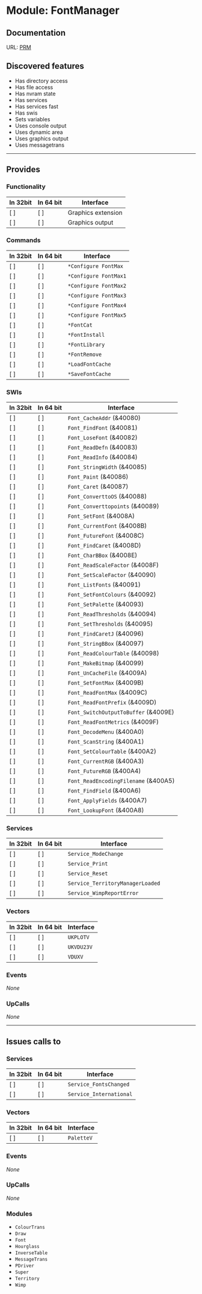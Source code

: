 # Module: FontManager

## Documentation

URL: [PRM](http://www.riscos.com/support/developers/prm/fontmanager.html)

## Discovered features


* Has directory access
* Has file access
* Has nvram state
* Has services
* Has services fast
* Has swis
* Sets variables
* Uses console output
* Uses dynamic area
* Uses graphics output
* Uses messagetrans

---

## Provides

### Functionality

| In 32bit | In 64 bit | Interface |
|----------|-----------|-----------|
| [ ]      | [ ]       | Graphics extension |
| [ ]      | [ ]       | Graphics output |

### Commands


| In 32bit | In 64 bit | Interface |
|----------|-----------|-----------|
| [ ]      | [ ]       | `*Configure FontMax` |
| [ ]      | [ ]       | `*Configure FontMax1` |
| [ ]      | [ ]       | `*Configure FontMax2` |
| [ ]      | [ ]       | `*Configure FontMax3` |
| [ ]      | [ ]       | `*Configure FontMax4` |
| [ ]      | [ ]       | `*Configure FontMax5` |
| [ ]      | [ ]       | `*FontCat` |
| [ ]      | [ ]       | `*FontInstall` |
| [ ]      | [ ]       | `*FontLibrary` |
| [ ]      | [ ]       | `*FontRemove` |
| [ ]      | [ ]       | `*LoadFontCache` |
| [ ]      | [ ]       | `*SaveFontCache` |


### SWIs


| In 32bit | In 64 bit | Interface |
|----------|-----------|-----------|
| [ ]      | [ ]       | `Font_CacheAddr` (&40080) |
| [ ]      | [ ]       | `Font_FindFont` (&40081) |
| [ ]      | [ ]       | `Font_LoseFont` (&40082) |
| [ ]      | [ ]       | `Font_ReadDefn` (&40083) |
| [ ]      | [ ]       | `Font_ReadInfo` (&40084) |
| [ ]      | [ ]       | `Font_StringWidth` (&40085) |
| [ ]      | [ ]       | `Font_Paint` (&40086) |
| [ ]      | [ ]       | `Font_Caret` (&40087) |
| [ ]      | [ ]       | `Font_ConverttoOS` (&40088) |
| [ ]      | [ ]       | `Font_Converttopoints` (&40089) |
| [ ]      | [ ]       | `Font_SetFont` (&4008A) |
| [ ]      | [ ]       | `Font_CurrentFont` (&4008B) |
| [ ]      | [ ]       | `Font_FutureFont` (&4008C) |
| [ ]      | [ ]       | `Font_FindCaret` (&4008D) |
| [ ]      | [ ]       | `Font_CharBBox` (&4008E) |
| [ ]      | [ ]       | `Font_ReadScaleFactor` (&4008F) |
| [ ]      | [ ]       | `Font_SetScaleFactor` (&40090) |
| [ ]      | [ ]       | `Font_ListFonts` (&40091) |
| [ ]      | [ ]       | `Font_SetFontColours` (&40092) |
| [ ]      | [ ]       | `Font_SetPalette` (&40093) |
| [ ]      | [ ]       | `Font_ReadThresholds` (&40094) |
| [ ]      | [ ]       | `Font_SetThresholds` (&40095) |
| [ ]      | [ ]       | `Font_FindCaretJ` (&40096) |
| [ ]      | [ ]       | `Font_StringBBox` (&40097) |
| [ ]      | [ ]       | `Font_ReadColourTable` (&40098) |
| [ ]      | [ ]       | `Font_MakeBitmap` (&40099) |
| [ ]      | [ ]       | `Font_UnCacheFile` (&4009A) |
| [ ]      | [ ]       | `Font_SetFontMax` (&4009B) |
| [ ]      | [ ]       | `Font_ReadFontMax` (&4009C) |
| [ ]      | [ ]       | `Font_ReadFontPrefix` (&4009D) |
| [ ]      | [ ]       | `Font_SwitchOutputToBuffer` (&4009E) |
| [ ]      | [ ]       | `Font_ReadFontMetrics` (&4009F) |
| [ ]      | [ ]       | `Font_DecodeMenu` (&400A0) |
| [ ]      | [ ]       | `Font_ScanString` (&400A1) |
| [ ]      | [ ]       | `Font_SetColourTable` (&400A2) |
| [ ]      | [ ]       | `Font_CurrentRGB` (&400A3) |
| [ ]      | [ ]       | `Font_FutureRGB` (&400A4) |
| [ ]      | [ ]       | `Font_ReadEncodingFilename` (&400A5) |
| [ ]      | [ ]       | `Font_FindField` (&400A6) |
| [ ]      | [ ]       | `Font_ApplyFields` (&400A7) |
| [ ]      | [ ]       | `Font_LookupFont` (&400A8) |


### Services


| In 32bit | In 64 bit | Interface |
|----------|-----------|-----------|
| [ ]      | [ ]       | `Service_ModeChange` |
| [ ]      | [ ]       | `Service_Print` |
| [ ]      | [ ]       | `Service_Reset` |
| [ ]      | [ ]       | `Service_TerritoryManagerLoaded` |
| [ ]      | [ ]       | `Service_WimpReportError` |


### Vectors


| In 32bit | In 64 bit | Interface |
|----------|-----------|-----------|
| [ ]      | [ ]       | `UKPLOTV` |
| [ ]      | [ ]       | `UKVDU23V` |
| [ ]      | [ ]       | `VDUXV` |


### Events


*None*


### UpCalls


*None*


---

## Issues calls to

### Services


| In 32bit | In 64 bit | Interface |
|----------|-----------|-----------|
| [ ]      | [ ]       | `Service_FontsChanged` |
| [ ]      | [ ]       | `Service_International` |


### Vectors


| In 32bit | In 64 bit | Interface |
|----------|-----------|-----------|
| [ ]      | [ ]       | `PaletteV` |


### Events


*None*


### UpCalls


*None*


### Modules


* `ColourTrans`
* `Draw`
* `Font`
* `Hourglass`
* `InverseTable`
* `MessageTrans`
* `PDriver`
* `Super`
* `Territory`
* `Wimp`


